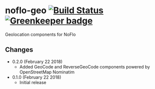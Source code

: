 # noflo-geo [![Build Status](https://secure.travis-ci.org/noflo/noflo-geo.png?branch=master)](http://travis-ci.org/noflo/noflo-geo) [![Greenkeeper badge](https://badges.greenkeeper.io/noflo/noflo-geo.svg)](https://greenkeeper.io/)

Geolocation components for NoFlo

## Changes

* 0.2.0 (February 22 2018)
  - Added GeoCode and ReverseGeoCode components powered by OpenStreetMap Nominatim
* 0.1.0 (February 22 2018)
  - Initial release
